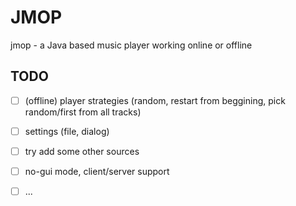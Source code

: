 # JMOP


jmop - a Java based music player working online or offline


## TODO
 - [ ] (offline) player strategies (random, restart from beggining, pick random/first from all tracks)
 - [ ] settings (file, dialog)
 - [ ] try add some other sources
 - [ ] no-gui mode, client/server support
 - [ ] ...
  